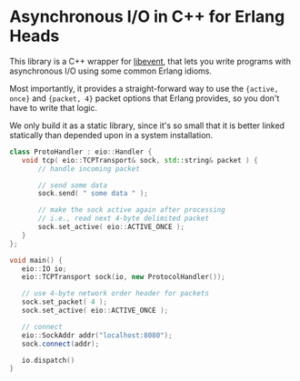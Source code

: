 Asynchronous I/O in C++ for Erlang Heads
===

This library is a C++ wrapper for [libevent](http://libevent.org/), that lets you write programs with asynchronous I/O using some common Erlang idioms.  

Most importantly, it provides a straight-forward way to use the `{active, once}` and `{packet, 4}` packet options that Erlang provides, so you don't have to write that logic.

We only build it as a static library, since it's so small that it is better linked statically than depended upon in a system installation.

````c++
class ProtoHandler : eio::Handler {
   void tcp( eio::TCPTransport& sock, std::string& packet ) {
       // handle incoming packet

       // send some data
       sock.send( " some data " );

       // make the sock active again after processing
       // i.e., read next 4-byte delimited packet
       sock.set_active( eio::ACTIVE_ONCE );
   }
};

void main() {
   eio::IO io;
   eio::TCPTransport sock(io, new ProtocolHandler());

   // use 4-byte network order header for packets
   sock.set_packet( 4 );
   sock.set_active( eio::ACTIVE_ONCE );

   // connect
   eio::SockAddr addr("localhost:8080");
   sock.connect(addr);

   io.dispatch()
}
````